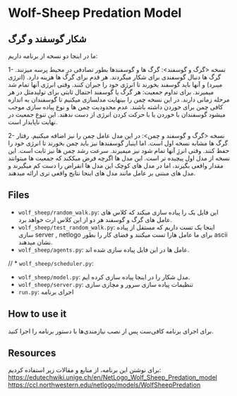# Wolf-Sheep Predation Model

## شکار گوسفند و گرگ

ما در اینجا دو نسخه از برنامه داریم:

1- نسخه <گرگ و گوسفند>:
گرگ ها و گوسفندها بطور تصادفی در محیط پرسه میزنند. گرگ ها دنبال گوسفندی برای شکار میگردند. هر قدم برای گرگ ها هزینه دارد. (انرژی میبرد) و آنها باید گوسفند بخورند تا انرژی خود را جبران کنند. وقتی انرژی آنها تمام شد میمیرند.
برای تداوم جمعیت: هر گرگ یا گوسفند احتمال ثابتی برای تولیدمثل در هر مرحله زمانی دارند.
در این نسخه چمن را بینهایت مدلسازی میکنیم تا گوسفندان به اندازه کافی چمن برای خوردن داشته باشند.
عدم محدودیت چمن ها و نوع پیاده سازی موجب میشود گوسفندان با خوردن یا با حرکت کردن انرژی از دست ندهند.
این تنوع جمعیت در نهایت ناپایدار است.

2- نسخه <گرگ و گوسفند و چمن>:
در این مدل عامل چمن را نیز اضافه میکنیم. رفتار گرگ ها مشابه نسخه اول است. اما اینبار گوسفندها نیز باید چمن بخورند تا انرژی خود را حفظ کنند. وقتی انرژِ آنها تمام شود نیز میمیرند.
سرعت رشد چمن ها نیز ثابت است. این نسخه از مدل اول پیچیده تر است.
این مدل ها اگرچه فرض میککند که جمعیت ها میتوانند مقدار واقعی بگیرند، اما در مدل های کوچک این مدل ها انقراض را دست کم میگیرند و مدل های مبتنی بر عامل مانند مدل های اینجا نتایج واقعی تری ارائه میدهند.



## Files

* ``wolf_sheep/random_walk.py``:
این فایل یک <random walker> را پیاده سازی میکند که کلاس های عامل های گرگ و گوسفند هر دو از این کلاس ارث خواهد برد.  
* ``wolf_sheep/test_random_walk.py``:
  اینجا یک تست داریم که مستقل از پیاده سازی server , netlogo برای ما عامل هارا تست میکنند و فضای کار را بطور ascii نشان میدهند.
* ``wolf_sheep/agents.py``:
  عامل ها در این فایل پیاده سازی شده اند.
  
// * ``wolf_sheep/scheduler.py``:

  
* ``wolf_sheep/model.py``:
  مدل شکار را در اینجا پیاده سازی کرده ایم.
* ``wolf_sheep/server.py``:
تنظیمات پیاده سازی سرور و مچازی سازی
* ``run.py``: 
اجرای برنامه

## How to use it
برای اجرای برنامه کافی‌ست پس از نصب نیازمندی‌ها با دستور  برنامه را اجرا کنید.

## Resources
برای نوشتن این برنامه، از منابع و مقالات زیر استفاده کردیم:
https://edutechwiki.unige.ch/en/NetLogo_Wolf_Sheep_Predation_model
https://ccl.northwestern.edu/netlogo/models/WolfSheepPredation
